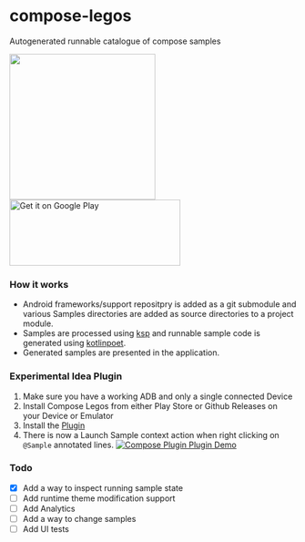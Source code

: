 # compose-legos
Autogenerated runnable catalogue of compose samples

<img src="https://github.com/saied89/compose-legos/blob/main/app/src/main/ic_launcher-playstore.png" width="256" height="256"/>
<a href='https://play.google.com/store/apps/details?id=home.saied.composesamples'>
    <img alt='Get it on Google Play' 
         src='https://play.google.com/intl/en_us/badges/images/generic/en_badge_web_generic.png'
         height="116" width="300"/>
</a>

### How it works
- Android frameworks/support repositpry is added as a git submodule and various Samples directories are added as source directories to a project module.
- Samples are processed using [ksp](https://github.com/google/ksp) and runnable sample code is generated using [kotlinpoet](https://github.com/square/kotlinpoet).
- Generated samples are presented in the application.

### Experimental Idea Plugin
1. Make sure you have a working ADB and only a single connected Device
2. Install Compose Legos from either Play Store or Github Releases on your Device or Emulator
3. Install the [Plugin](https://plugins.jetbrains.com/plugin/20027-compose-legos)
4. There is now a Launch Sample context action when right clicking on `@Sample` annotated lines.
[![Compose Plugin Plugin Demo](https://img.youtube.com/vi/VxfxbK-XESw/maxresdefault.jpg)](https://www.youtube.com/watch?v=VxfxbK-XESw&feature=emb_title "Compose Plugin Plugin Demo")

### Todo
- [x] Add a way to inspect running sample state
- [ ] Add runtime theme modification support
- [ ] Add Analytics
- [ ] Add a way to change samples
- [ ] Add UI tests
